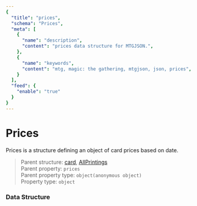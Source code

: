 ```yaml
---
{
  "title": "prices",
  "schema": "Prices",
  "meta": [
    {
      "name": "description",
      "content": "prices data structure for MTGJSON.",
    },
    {
      "name": "keywords",
      "content": "mtg, magic: the gathering, mtgjson, json, prices",
    }
  ],
  "feed": {
    "enable": "true"
  }
}
---
```


# Prices

Prices is a structure defining an object of card prices based on date.

> Parent structure: [card](../card), [AllPrintings](../../files/all-printings)  
> Parent property: `prices`  
> Parent property type: `object(anonymous object)`  
> Property type: `object`  

### Data Structure

<Documentation/>
